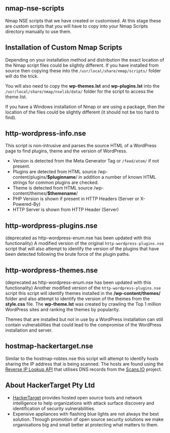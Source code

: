 nmap-nse-scripts
----
Nmap NSE scripts that we have created or customised. At this stage these are custom scripts that you will have to copy into your Nmap Scripts directory manually to use them.

Installation of Custom Nmap Scripts
----
Depending on your installation method and distribution the exact location of the Nmap script files could be slightly different. If you have installed from source then copying these into the `/usr/local/share/nmap/scripts/` folder will do the trick.

You will also need to copy the **wp-themes.lst** and **wp-plugins.lst** into the `/usr/local/share/nmap/nselib/data/` folder for the script to access the theme list.

If you have a Windows installation of Nmap or are using a package, then the location of the files could be slightly different (it should not be too hard to find).

http-wordpress-info.nse
----
This script is non-intrusive and parses the source HTML of a WordPress page to find plugins, theme and the version of WordPress.

- Version is detected from the Meta Generator Tag or `/feed/atom/` if not present.
- Plugins are detected from HTML source /wp-content/plugins/**$pluginname**/ in addition a number of known HTML strings for common plugins are checked.
- Theme is detected from HTML source /wp-content/themes/**$themename**/
- PHP Version is shown if present in HTTP Headers (Server or X-Powered-By)
- HTTP Server is shown from HTTP Header (Server)

http-wordpress-plugins.nse 
----
(deprecated as http-wordpress-enum.nse has been updated with this functionality)
A modified version of the original `http-wordpress-plugins.nse` script that will also attempt to identify the version of the plugins that have been detected following the brute force of the plugin paths.

http-wordpress-themes.nse
----
(deprecated as http-wordpress-enum.nse has been updated with this functionality)
Another modified version of the `http-wordpress-plugins.nse` script this script will identify themes installed in the **/wp-content/themes/** folder and also attempt to identify the version of the themes from the **style.css** file. The **wp-theme.lst** was created by crawling the Top 1 million WordPress sites and ranking the themes by popularity.

Themes that are installed but not in use by a WordPress installation can still contain vulnerabilities that could lead to the compromise of the WordPress installation and server.

hostmap-hackertarget.nse
----
Similar to the hostmap-robtex.nse this script will attempt to identify hosts sharing the IP address that is being scanned. The hosts are found using the [Reverse IP Lookup API](https://hackertarget.com/reverse-ip-lookup/ "Reverse IP Lookup") that utilises DNS records from the [Scans.IO](https://scans.io) project.

About HackerTarget Pty Ltd
----
- [HackerTarget](https://hackertarget.com) provides hosted open source tools and network intelligence to help organizations with attack surface discovery and identification of security vulnerabilities.
- Expensive appliances with flashing blue lights are not always the best solution. Through promotion of open source security solutions we make organisations big and small better at protecting what matters to them.

